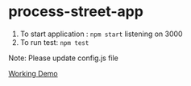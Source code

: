 # process-street-app

1. To start application : `npm start` listening on 3000
2. To run test: `npm test`

Note: Please update config.js file

[Working Demo](http://www.semihgk.com/process-street)
